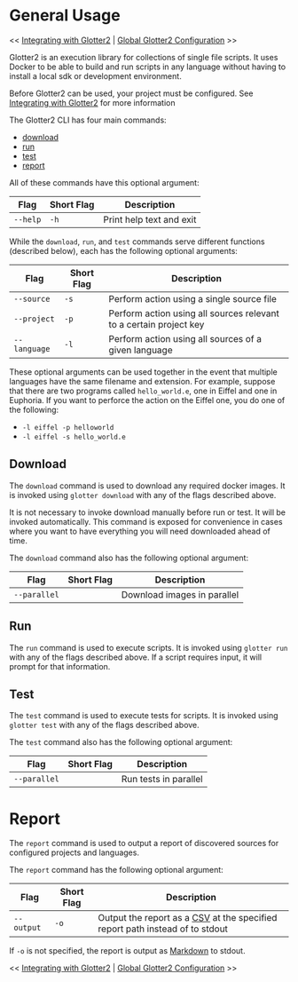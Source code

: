 # General Usage

<< [Integrating with Glotter2](Integrating-with-Glotter2.md) | [Global Glotter2 Configuration](Global-Glotter2-Configuration.md) >>

Glotter2 is an execution library for collections of single file scripts.
It uses Docker to be able to build and run scripts in any language without having to install a local sdk or development environment.

Before Glotter2 can be used, your project must be configured.
See [Integrating with Glotter2](Integrating-with-Glotter2.md) for more information

The Glotter2 CLI has four main commands:
- [download](#download)
- [run](#run)
- [test](#test)
- [report](#report)

All of these commands have this optional argument:

| Flag | Short Flag | Description |
| --- | --- | --- |
| `--help` | `-h` | Print help text and exit |

While the `download`, `run`, and `test` commands serve different functions
(described below), each has the following optional arguments:

| Flag | Short Flag | Description |
| --- | --- | --- |
| `--source` | `-s` | Perform action using a single source file |
| `--project` | `-p` | Perform action using all sources relevant to a certain project key |
| `--language` | `-l` | Perform action using all sources of a given language |

These optional arguments can be used together in the event that multiple languages
have the same filename and extension. For example, suppose that there are two programs
called `hello_world.e`, one in Eiffel and one in Euphoria. If you want to perforce the
action on the Eiffel one, you do one of the following:

- `-l eiffel -p helloworld`
- `-l eiffel -s hello_world.e`

## Download

The `download` command is used to download any required docker images.
It is invoked using `glotter download` with any of the flags described above.

It is not necessary to invoke download manually before run or test.
It will be invoked automatically.
This command is exposed for convenience in cases where you want to have everything you will need downloaded ahead of time.

The `download` command also has the following optional argument:

| Flag | Short Flag | Description |
| --- | --- | --- |
| `--parallel` | | Download images in parallel |

## Run

The `run` command is used to execute scripts.
It is invoked using `glotter run` with any of the flags described above.
If a script requires input, it will prompt for that information.

## Test

The `test` command is used to execute tests for scripts.
It is invoked using `glotter test` with any of the flags described above.

The `test` command also has the following optional argument:

| Flag | Short Flag | Description |
| --- | --- | --- |
|  `--parallel` | | Run tests in parallel |

# Report

The `report` command is used to output a report of discovered sources for configured
projects and languages.

The `report` command has the following optional argument:

| Flag | Short Flag | Description |
| --- | --- | --- |
| `--output` | `-o` | Output the report as a [CSV](https://en.wikipedia.org/wiki/Comma-separated_values) at the specified report path instead of to stdout |

If `-o` is not specified, the report is output as [Markdown](https://www.markdownguide.org/basic-syntax/) to stdout.

<< [Integrating with Glotter2](Integrating-with-Glotter2.md) | [Global Glotter2 Configuration](Global-Glotter2-Configuration.md) >>
